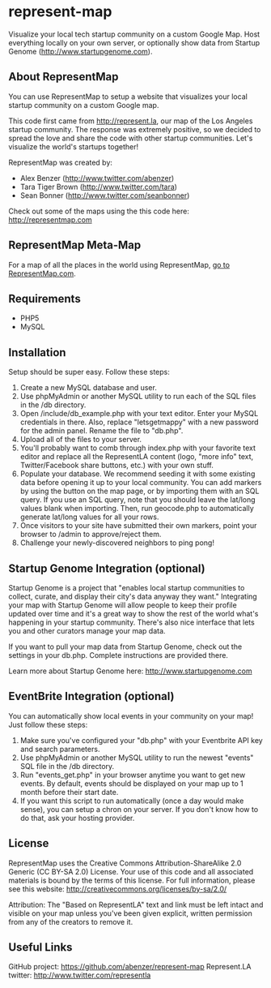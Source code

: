 represent-map
=============

Visualize your local tech startup community on a custom Google Map. Host everything locally on your own server, or optionally show data from Startup Genome (http://www.startupgenome.com).

About RepresentMap
------------------

You can use RepresentMap to setup a website that visualizes your local startup 
community on a custom Google map.

This code first came from http://represent.la, our map of the Los Angeles
startup community. The response was extremely positive, so we decided to spread
the love and share the code with other startup communities. Let's visualize
the world's startups together!

RepresentMap was created by:
- Alex Benzer (http://www.twitter.com/abenzer)
- Tara Tiger Brown (http://www.twitter.com/tara)
- Sean Bonner (http://www.twitter.com/seanbonner)

Check out some of the maps using the this code here:
http://representmap.com


RepresentMap Meta-Map
---------------------
For a map of all the places in the world using RepresentMap, [go to
RepresentMap.com](http://representmap.com).


Requirements
------------

- PHP5
- MySQL


Installation
------------

Setup should be super easy. Follow these steps:

1. Create a new MySQL database and user.
2. Use phpMyAdmin or another MySQL utility to run each of the SQL files in the /db directory.
3. Open /include/db_example.php with your text editor. Enter your MySQL credentials in there. Also, replace "letsgetmappy" with a new password for the admin panel. Rename the file to "db.php".
4. Upload all of the files to your server.
5. You'll probably want to comb through index.php with your favorite text editor and replace all the RepresentLA content
   (logo, "more info" text, Twitter/Facebook share buttons, etc.) with your own stuff.
6. Populate your database. We recommend seeding it with some existing data before opening it up to your local community.
   You can add markers by using the button on the map page, or by importing them with an SQL query. If you use an SQL
   query, note that you should leave the lat/long values blank when importing. Then, run geocode.php to automatically
   generate lat/long values for all your rows.
7. Once visitors to your site have submitted their own markers, point your browser to /admin to approve/reject them.
8. Challenge your newly-discovered neighbors to ping pong!


Startup Genome Integration (optional)
-------------------------------------

Startup Genome is a project that "enables local startup communities to collect, curate, and display
their city's data anyway they want." Integrating your map with Startup Genome will allow people to 
keep their profile updated over time and it's a great way to show the rest of the world what's 
happening in your startup community. There's also nice interface that lets you and other curators 
manage your map data.

If you want to pull your map data from Startup Genome, check out the settings in your db.php.
Complete instructions are provided there.

Learn more about Startup Genome here: http://www.startupgenome.com


EventBrite Integration (optional)
--------------------------------

You can automatically show local events in your community on your map! Just follow these steps:

1. Make sure you've configured your "db.php" with your Eventbrite API key and search parameters.
2. Use phpMyAdmin or another MySQL utility to run the newest "events" SQL file in the /db directory.
3. Run "events_get.php" in your browser anytime you want to get new events. By default, events
   should be displayed on your map up to 1 month before their start date.
4. If you want this script to run automatically (once a day would make sense), you can setup a
   chron on your server. If you don't know how to do that, ask your hosting provider.


License
-------

RepresentMap uses the Creative Commons Attribution-ShareAlike 2.0 Generic (CC BY-SA 2.0) License.
Your use of this code and all associated materials is bound by the terms of this license.
For full information, please see this website: http://creativecommons.org/licenses/by-sa/2.0/

Attribution: The "Based on RepresentLA" text and link must be left intact and visible
on your map unless you've been given explicit, written permission from any of the creators to
remove it.


Useful Links
------------

GitHub project: https://github.com/abenzer/represent-map
Represent.LA twitter: http://www.twitter.com/representla
